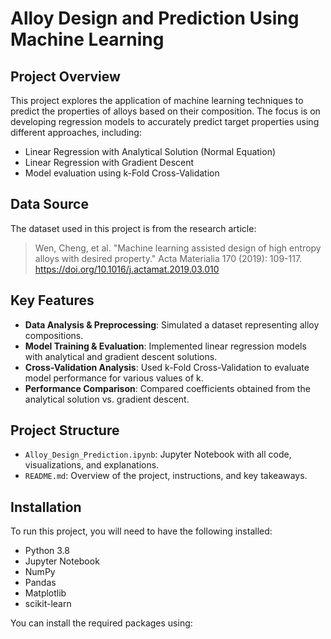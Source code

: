 # Alloy Design and Prediction Using Machine Learning

## Project Overview
This project explores the application of machine learning techniques to predict the properties of alloys based on their composition. The focus is on developing regression models to accurately predict target properties using different approaches, including:
- Linear Regression with Analytical Solution (Normal Equation)
- Linear Regression with Gradient Descent
- Model evaluation using k-Fold Cross-Validation

## Data Source
The dataset used in this project is from the research article:
> Wen, Cheng, et al. "Machine learning assisted design of high entropy alloys with desired property." Acta Materialia 170 (2019): 109-117. https://doi.org/10.1016/j.actamat.2019.03.010

## Key Features
- **Data Analysis & Preprocessing**: Simulated a dataset representing alloy compositions.
- **Model Training & Evaluation**: Implemented linear regression models with analytical and gradient descent solutions.
- **Cross-Validation Analysis**: Used k-Fold Cross-Validation to evaluate model performance for various values of k.
- **Performance Comparison**: Compared coefficients obtained from the analytical solution vs. gradient descent.

## Project Structure
- `Alloy_Design_Prediction.ipynb`: Jupyter Notebook with all code, visualizations, and explanations.
- `README.md`: Overview of the project, instructions, and key takeaways.

## Installation
To run this project, you will need to have the following installed:
- Python 3.8
- Jupyter Notebook
- NumPy
- Pandas
- Matplotlib
- scikit-learn

You can install the required packages using:

